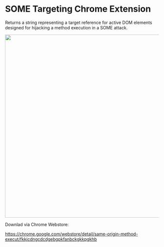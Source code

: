 # SOME Targeting Chrome Extension
Returns a string representing a target reference for active DOM elements designed for hijacking a method execution in a SOME attack.

<center>
    <img src="https://lh3.googleusercontent.com/3Cu4kxlR3yha8-tTlO4sTU_e5cmVyz1QZPgbZiLXrOgTtiiU57jc0SJQkxjetBRjlY080ZRpWOyhoA9-Q-SSZuB29Q=s1280-w1280-h800" width="600"> </img>
</center>


Downlad via Chrome Webstore:

https://chrome.google.com/webstore/detail/same-origin-method-execut/fkkjcdngcdcdgebgpkfanbckgkkpgkhb
